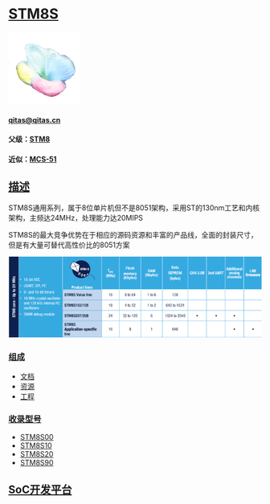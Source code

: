 ﻿# [STM8S](https://github.com/sochub/STM8S)
[![sites](SoC/SoC.png)](http://www.qitas.cn) 
####  qitas@qitas.cn
#### 父级：[STM8](https://github.com/sochub/STM8) 
#### 近似：[MCS-51](https://github.com/sochub/MCS-51)

## [描述](https://github.com/sochub/STM8S/wiki) 

STM8S通用系列，属于8位单片机但不是8051架构，采用ST的130nm工艺和内核架构，主频达24MHz，处理能力达20MIPS

STM8S的最大竞争优势在于相应的源码资源和丰富的产品线，全面的封装尺寸，但是有大量可替代高性价比的8051方案

[![sites](SoC/STM8S.png)](https://www.st.com/en/microcontrollers-microprocessors/stm8s-series.html) 


### [组成](https://github.com/sochub/STM8S)

- [文档](docs/)
- [资源](src/)
- [工程](project/)

### [收录型号](https://github.com/sochub/STM8S)

- [STM8S00](https://github.com/sochub/STM8S00) 
- [STM8S10](https://github.com/sochub/STM8S10) 
- [STM8S20](https://github.com/sochub/STM8S20) 
- [STM8S90](https://github.com/sochub/STM8S90) 

##  [SoC开发平台](http://www.qitas.cn)  

